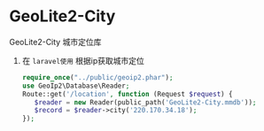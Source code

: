 # GeoLite2-City
GeoLite2-City 城市定位库

1. 在 `laravel使用` 根据ip获取城市定位
     ```php
    require_once("../public/geoip2.phar");
    use GeoIp2\Database\Reader;
    Route::get('/location', function (Request $request) {
        $reader = new Reader(public_path('GeoLite2-City.mmdb'));
        $record = $reader->city('220.170.34.18');
    });
    ```
